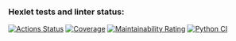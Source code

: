 ### Hexlet tests and linter status:
[![Actions Status](https://github.com/lasnick7/python-project-50/actions/workflows/hexlet-check.yml/badge.svg)](https://github.com/lasnick7/python-project-50/actions)
[![Coverage](https://sonarcloud.io/api/project_badges/measure?project=lasnick7_python-project-50&metric=coverage)](https://sonarcloud.io/summary/new_code?id=lasnick7_python-project-50)
[![Maintainability Rating](https://sonarcloud.io/api/project_badges/measure?project=lasnick7_python-project-50&metric=sqale_rating)](https://sonarcloud.io/summary/new_code?id=lasnick7_python-project-50)
[![Python CI](https://github.com/lasnick7/python-project-50/actions/workflows/my-personal-check.yml/badge.svg)](https://github.com/lasnick7/python-project-50/actions/workflows/my-personal-check.yml)
